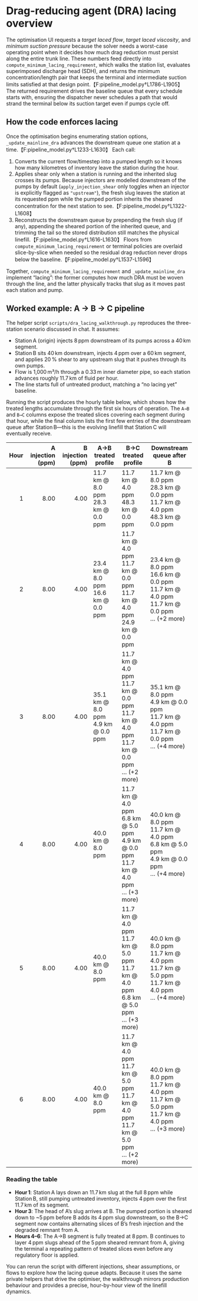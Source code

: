 # Drag-reducing agent (DRA) lacing overview

The optimisation UI requests a *target laced flow*, *target laced viscosity*, and *minimum suction pressure* because the solver needs a worst-case operating point when it decides how much drag reduction must persist along the entire trunk line. These numbers feed directly into `compute_minimum_lacing_requirement`, which walks the station list, evaluates superimposed discharge head (SDH), and returns the minimum concentration/length pair that keeps the terminal and intermediate suction limits satisfied at that design point.【F:pipeline_model.py†L1786-L1905】 The returned requirement drives the baseline queue that every schedule starts with, ensuring the dispatcher never schedules a path that would strand the terminal below its suction target even if pumps cycle off.

## How the code enforces lacing

Once the optimisation begins enumerating station options, `_update_mainline_dra` advances the downstream queue one station at a time.【F:pipeline_model.py†L1233-L1630】 Each call:

1. Converts the current flow/timestep into a pumped length so it knows how many kilometres of inventory leave the station during the hour.
2. Applies shear only when a station is running and the inherited slug crosses its pumps. Because injectors are modelled downstream of the pumps by default (`apply_injection_shear` only toggles when an injector is explicitly flagged as `"upstream"`), the fresh slug leaves the station at its requested ppm while the pumped portion inherits the sheared concentration for the next station to see.【F:pipeline_model.py†L1322-L1608】
3. Reconstructs the downstream queue by prepending the fresh slug (if any), appending the sheared portion of the inherited queue, and trimming the tail so the stored distribution still matches the physical linefill.【F:pipeline_model.py†L1616-L1630】 Floors from `compute_minimum_lacing_requirement` or terminal policies are overlaid slice-by-slice when needed so the residual drag reduction never drops below the baseline.【F:pipeline_model.py†L1537-L1596】

Together, `compute_minimum_lacing_requirement` and `_update_mainline_dra` implement “lacing”: the former computes how much DRA must be woven through the line, and the latter physically tracks that slug as it moves past each station and pump.

## Worked example: A → B → C pipeline

The helper script `scripts/dra_lacing_walkthrough.py` reproduces the three-station scenario discussed in chat. It assumes:

- Station A (origin) injects 8 ppm downstream of its pumps across a 40 km segment.
- Station B sits 40 km downstream, injects 4 ppm over a 60 km segment, and applies 20 % shear to any upstream slug that it pushes through its own pumps.
- Flow is 1,000 m³/h through a 0.33 m inner diameter pipe, so each station advances roughly 11.7 km of fluid per hour.
- The line starts full of untreated product, matching a “no lacing yet” baseline.

Running the script produces the hourly table below, which shows how the treated lengths accumulate through the first six hours of operation. The `A→B` and `B→C` columns expose the treated slices covering each segment during that hour, while the final column lists the first few entries of the downstream queue after Station B—this is the evolving linefill that Station C will eventually receive.

| Hour | A injection (ppm) | B injection (ppm) | A→B treated profile | B→C treated profile | Downstream queue after B |
| ---: | ---: | ---: | --- | --- | --- |
|    1 |    8.00 |    4.00 | 11.7 km @  8.0 ppm<br>28.3 km @  0.0 ppm | 11.7 km @  4.0 ppm<br>48.3 km @  0.0 ppm | 11.7 km @  8.0 ppm<br>28.3 km @  0.0 ppm<br>11.7 km @  4.0 ppm<br>48.3 km @  0.0 ppm |
|    2 |    8.00 |    4.00 | 23.4 km @  8.0 ppm<br>16.6 km @  0.0 ppm | 11.7 km @  4.0 ppm<br>11.7 km @  0.0 ppm<br>11.7 km @  4.0 ppm<br>24.9 km @  0.0 ppm | 23.4 km @  8.0 ppm<br>16.6 km @  0.0 ppm<br>11.7 km @  4.0 ppm<br>11.7 km @  0.0 ppm<br>… (+2 more) |
|    3 |    8.00 |    4.00 | 35.1 km @  8.0 ppm<br> 4.9 km @  0.0 ppm | 11.7 km @  4.0 ppm<br>11.7 km @  0.0 ppm<br>11.7 km @  4.0 ppm<br>11.7 km @  0.0 ppm<br>… (+2 more) | 35.1 km @  8.0 ppm<br> 4.9 km @  0.0 ppm<br>11.7 km @  4.0 ppm<br>11.7 km @  0.0 ppm<br>… (+4 more) |
|    4 |    8.00 |    4.00 | 40.0 km @  8.0 ppm | 11.7 km @  4.0 ppm<br> 6.8 km @  5.0 ppm<br> 4.9 km @  0.0 ppm<br>11.7 km @  4.0 ppm<br>… (+3 more) | 40.0 km @  8.0 ppm<br>11.7 km @  4.0 ppm<br> 6.8 km @  5.0 ppm<br> 4.9 km @  0.0 ppm<br>… (+4 more) |
|    5 |    8.00 |    4.00 | 40.0 km @  8.0 ppm | 11.7 km @  4.0 ppm<br>11.7 km @  5.0 ppm<br>11.7 km @  4.0 ppm<br> 6.8 km @  5.0 ppm<br>… (+3 more) | 40.0 km @  8.0 ppm<br>11.7 km @  4.0 ppm<br>11.7 km @  5.0 ppm<br>11.7 km @  4.0 ppm<br>… (+4 more) |
|    6 |    8.00 |    4.00 | 40.0 km @  8.0 ppm | 11.7 km @  4.0 ppm<br>11.7 km @  5.0 ppm<br>11.7 km @  4.0 ppm<br>11.7 km @  5.0 ppm<br>… (+2 more) | 40.0 km @  8.0 ppm<br>11.7 km @  4.0 ppm<br>11.7 km @  5.0 ppm<br>11.7 km @  4.0 ppm<br>… (+3 more) |

### Reading the table

- **Hour 1**: Station A lays down an 11.7 km slug at the full 8 ppm while Station B, still pumping untreated inventory, injects 4 ppm over the first 11.7 km of its segment.
- **Hour 3**: The head of A’s slug arrives at B. The pumped portion is sheared down to ~5 ppm before B adds its 4 ppm slug downstream, so the B→C segment now contains alternating slices of B’s fresh injection and the degraded remnant from A.
- **Hours 4–6**: The A→B segment is fully treated at 8 ppm. B continues to layer 4 ppm slugs ahead of the 5 ppm sheared remnant from A, giving the terminal a repeating pattern of treated slices even before any regulatory floor is applied.

You can rerun the script with different injections, shear assumptions, or flows to explore how the lacing queue adapts. Because it uses the same private helpers that drive the optimiser, the walkthrough mirrors production behaviour and provides a precise, hour-by-hour view of the linefill dynamics.
